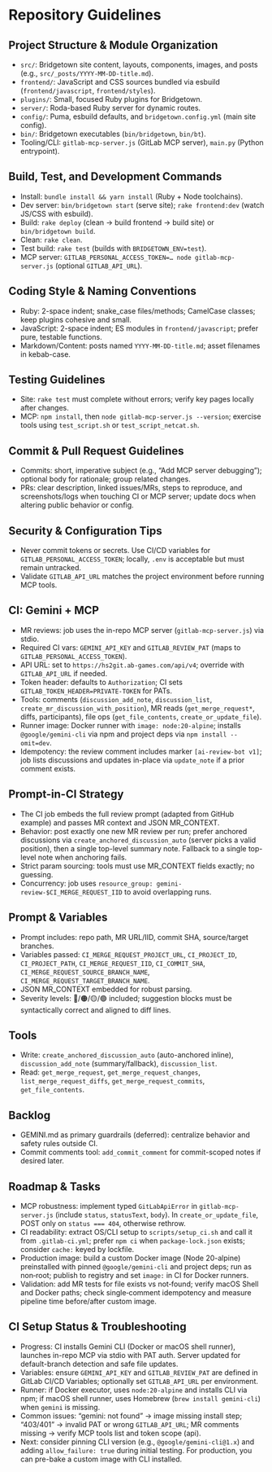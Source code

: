 # Repository Guidelines

## Project Structure & Module Organization
- `src/`: Bridgetown site content, layouts, components, images, and posts (e.g., `src/_posts/YYYY-MM-DD-title.md`).
- `frontend/`: JavaScript and CSS sources bundled via esbuild (`frontend/javascript`, `frontend/styles`).
- `plugins/`: Small, focused Ruby plugins for Bridgetown.
- `server/`: Roda-based Ruby server for dynamic routes.
- `config/`: Puma, esbuild defaults, and `bridgetown.config.yml` (main site config).
- `bin/`: Bridgetown executables (`bin/bridgetown`, `bin/bt`).
- Tooling/CLI: `gitlab-mcp-server.js` (GitLab MCP server), `main.py` (Python entrypoint).

## Build, Test, and Development Commands
- Install: `bundle install && yarn install` (Ruby + Node toolchains).
- Dev server: `bin/bridgetown start` (serve site); `rake frontend:dev` (watch JS/CSS with esbuild).
- Build: `rake deploy` (clean → build frontend → build site) or `bin/bridgetown build`.
- Clean: `rake clean`.
- Test build: `rake test` (builds with `BRIDGETOWN_ENV=test`).
- MCP server: `GITLAB_PERSONAL_ACCESS_TOKEN=… node gitlab-mcp-server.js` (optional `GITLAB_API_URL`).

## Coding Style & Naming Conventions
- Ruby: 2-space indent; snake_case files/methods; CamelCase classes; keep plugins cohesive and small.
- JavaScript: 2-space indent; ES modules in `frontend/javascript`; prefer pure, testable functions.
- Markdown/Content: posts named `YYYY-MM-DD-title.md`; asset filenames in kebab-case.

## Testing Guidelines
- Site: `rake test` must complete without errors; verify key pages locally after changes.
- MCP: `npm install`, then `node gitlab-mcp-server.js --version`; exercise tools using `test_script.sh` or `test_script_netcat.sh`.

## Commit & Pull Request Guidelines
- Commits: short, imperative subject (e.g., “Add MCP server debugging”); optional body for rationale; group related changes.
- PRs: clear description, linked issues/MRs, steps to reproduce, and screenshots/logs when touching CI or MCP server; update docs when altering public behavior or config.

## Security & Configuration Tips
- Never commit tokens or secrets. Use CI/CD variables for `GITLAB_PERSONAL_ACCESS_TOKEN`; locally, `.env` is acceptable but must remain untracked.
- Validate `GITLAB_API_URL` matches the project environment before running MCP tools.

## CI: Gemini + MCP
- MR reviews: job uses the in-repo MCP server (`gitlab-mcp-server.js`) via stdio.
- Required CI vars: `GEMINI_API_KEY` and `GITLAB_REVIEW_PAT` (maps to `GITLAB_PERSONAL_ACCESS_TOKEN`).
- API URL: set to `https://hs2git.ab-games.com/api/v4`; override with `GITLAB_API_URL` if needed.
- Token header: defaults to `Authorization`; CI sets `GITLAB_TOKEN_HEADER=PRIVATE-TOKEN` for PATs.
- Tools: comments (`discussion_add_note`, `discussion_list`, `create_mr_discussion_with_position`), MR reads (`get_merge_request*`, diffs, participants), file ops (`get_file_contents`, `create_or_update_file`).
- Runner image: Docker runner with `image: node:20-alpine`; installs `@google/gemini-cli` via npm and project deps via `npm install --omit=dev`.
- Idempotency: the review comment includes marker `[ai-review-bot v1]`; job lists discussions and updates in-place via `update_note` if a prior comment exists.

## Prompt-in-CI Strategy
- The CI job embeds the full review prompt (adapted from GitHub example) and passes MR context and JSON MR_CONTEXT.
- Behavior: post exactly one new MR review per run; prefer anchored discussions via `create_anchored_discussion_auto` (server picks a valid position), then a single top-level summary note. Fallback to a single top-level note when anchoring fails.
- Strict param sourcing: tools must use MR_CONTEXT fields exactly; no guessing.
- Concurrency: job uses `resource_group: gemini-review-$CI_MERGE_REQUEST_IID` to avoid overlapping runs.

## Prompt & Variables
- Prompt includes: repo path, MR URL/IID, commit SHA, source/target branches.
- Variables passed: `CI_MERGE_REQUEST_PROJECT_URL`, `CI_PROJECT_ID`, `CI_PROJECT_PATH`, `CI_MERGE_REQUEST_IID`, `CI_COMMIT_SHA`, `CI_MERGE_REQUEST_SOURCE_BRANCH_NAME`, `CI_MERGE_REQUEST_TARGET_BRANCH_NAME`.
- JSON MR_CONTEXT embedded for robust parsing.
- Severity levels: 🔴/🟠/🟡/🟢 included; suggestion blocks must be syntactically correct and aligned to diff lines.

## Tools
- Write: `create_anchored_discussion_auto` (auto-anchored inline), `discussion_add_note` (summary/fallback), `discussion_list`.
- Read: `get_merge_request`, `get_merge_request_changes`, `list_merge_request_diffs`, `get_merge_request_commits`, `get_file_contents`.

## Backlog
- GEMINI.md as primary guardrails (deferred): centralize behavior and safety rules outside CI.
- Commit comments tool: `add_commit_comment` for commit-scoped notes if desired later.

## Roadmap & Tasks
- MCP robustness: implement typed `GitLabApiError` in `gitlab-mcp-server.js` (include `status`, `statusText`, `body`). In `create_or_update_file`, POST only on `status === 404`, otherwise rethrow.
- CI readability: extract OS/CLI setup to `scripts/setup_ci.sh` and call it from `.gitlab-ci.yml`; prefer `npm ci` when `package-lock.json` exists; consider `cache:` keyed by lockfile.
- Production image: build a custom Docker image (Node 20-alpine) preinstalled with pinned `@google/gemini-cli` and project deps; run as non‑root; publish to registry and set `image:` in CI for Docker runners.
- Validation: add MR tests for file exists vs not‑found; verify macOS Shell and Docker paths; check single‑comment idempotency and measure pipeline time before/after custom image.

## CI Setup Status & Troubleshooting
- Progress: CI installs Gemini CLI (Docker or macOS shell runner), launches in-repo MCP via stdio with PAT auth. Server updated for default-branch detection and safe file updates.
- Variables: ensure `GEMINI_API_KEY` and `GITLAB_REVIEW_PAT` are defined in GitLab CI/CD Variables; optionally set `GITLAB_API_URL` per environment.
- Runner: if Docker executor, uses `node:20-alpine` and installs CLI via npm; if macOS shell runner, uses Homebrew (`brew install gemini-cli`) when `gemini` is missing.
- Common issues: “gemini: not found” → image missing install step; “403/401” → invalid PAT or wrong `GITLAB_API_URL`; MR comments missing → verify MCP tools list and token scope (api).
- Next: consider pinning CLI version (e.g., `@google/gemini-cli@1.x`) and adding `allow_failure: true` during initial testing. For production, you can pre-bake a custom image with CLI installed.
